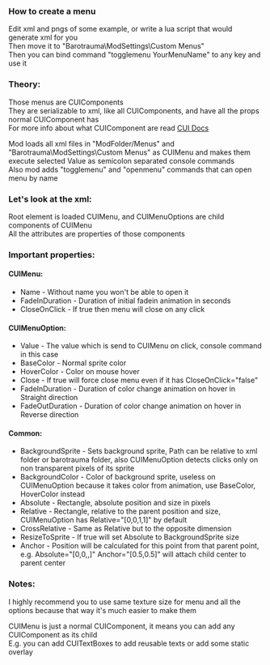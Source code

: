### How to create a menu
Edit xml and pngs of some example, or write a lua script that would generate xml for you  
Then move it to "Barotrauma\ModSettings\Custom Menus"  
Then you can bind command "togglemenu YourMenuName" to any key and use it

### Theory:
Those menus are CUIComponents  
They are serializable to xml, like all CUIComponents, and have all the props normal CUIComponent has  
For more info about what CUIComponent are read [CUI Docs](https://somerandomnoobkekeke.github.io/CrabUI/index.html)

Mod loads all xml files in "ModFolder/Menus" and "Barotrauma\ModSettings\Custom Menus" as CUIMenu and makes them execute selected Value as semicolon separated console commands  
Also mod adds "togglemenu" and "openmenu" commands that can open menu by name

### Let's look at the xml:
Root element is loaded CUIMenu, and CUIMenuOptions are child components of CUIMenu  
All the attributes are properties of those components

### Important properties:

#### CUIMenu:
- Name - Without name you won't be able to open it
- FadeInDuration - Duration of initial fadein animation in seconds
- CloseOnClick - If true then menu will close on any click

#### CUIMenuOption:
- Value - The value which is send to CUIMenu on click, console command in this case
- BaseColor - Normal sprite color
- HoverColor - Color on mouse hover
- Close - If true will force close menu even if it has CloseOnClick="false"
- FadeInDuration - Duration of color change animation on hover in Straight direction
- FadeOutDuration - Duration of color change animation on hover in Reverse direction

#### Common:
- BackgroundSprite - Sets background sprite, Path can be relative to xml folder or barotrauma folder, also CUIMenuOption detects clicks only on non transparent pixels of its sprite
- BackgroundColor - Color of background sprite, useless on CUIMenuOption because it takes color from animation, use BaseColor, HoverColor instead
- Absolute - Rectangle, absolute position and size in pixels
- Relative - Rectangle, relative to the parent position and size, CUIMenuOption has Relative="[0,0,1,1]" by default
- CrossRelative - Same as Relative but to the opposite dimension
- ResizeToSprite - If true will set Absolute to BackgroundSprite size
- Anchor - Position will be calculated for this point from that parent point, e.g. Absolute="[0,0,,]" Anchor="[0.5,0.5]" will attach child center to parent center

### Notes:
I highly recommend you to use same texture size for menu and all the options because that way it's much easier to make them

CUIMenu is just a normal CUIComponent, it means you can add any CUIComponent as its child  
E.g. you can add CUITextBoxes to add reusable texts or add some static overlay 
